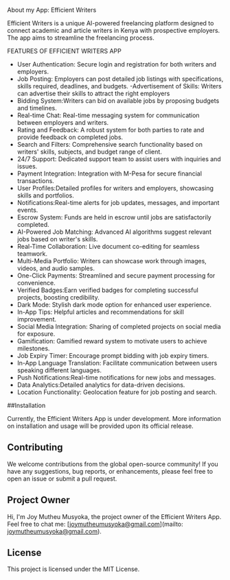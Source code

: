 About my App: Efficient Writers

Efficient Writers is a unique AI-powered freelancing platform designed to connect academic and article writers in Kenya with prospective employers. The app aims to streamline the freelancing process. 

FEATURES OF EFFICIENT WRITERS APP 

- User Authentication: Secure login and registration for both writers and employers.
- Job Posting: Employers can post detailed job listings with specifications, skills required, deadlines, and budgets.
-Advertisement of Skills: Writers can advertise their skills to attract the right employers 
- Bidding System:Writers can bid on available jobs by proposing budgets and timelines.
- Real-time Chat: Real-time messaging system for communication between employers and writers.
- Rating and Feedback: A robust system for both parties to rate and provide feedback on completed jobs.
- Search and Filters: Comprehensive search functionality based on writers' skills, subjects, and budget range of client.
- 24/7 Support: Dedicated support team to assist users with inquiries and issues.
- Payment Integration: Integration with M-Pesa for secure financial transactions.
- User Profiles:Detailed profiles for writers and employers, showcasing skills and portfolios.
- Notifications:Real-time alerts for job updates, messages, and important events.
- Escrow System: Funds are held in escrow until jobs are satisfactorily completed.
- AI-Powered Job Matching: Advanced AI algorithms suggest relevant jobs based on writer's skills.
- Real-Time Collaboration: Live document co-editing for seamless teamwork.
- Multi-Media Portfolio: Writers can showcase work through images, videos, and audio samples.
- One-Click Payments: Streamlined and secure payment processing for convenience.
- Verified Badges:Earn verified badges for completing successful projects, boosting credibility.
- Dark Mode: Stylish dark mode option for enhanced user experience.
- In-App Tips: Helpful articles and recommendations for skill improvement.
- Social Media Integration: Sharing of completed projects on social media for exposure.
- Gamification: Gamified reward system to motivate users to achieve milestones.
- Job Expiry Timer: Encourage prompt bidding with job expiry timers.
- In-App Language Translation: Facilitate communication between users speaking different languages.
- Push Notifications:Real-time notifications for new jobs and messages.
- Data Analytics:Detailed analytics for data-driven decisions.
- Location Functionality: Geolocation feature for job posting and search.

##Installation

Currently, the Efficient Writers App is under development. More information on installation and usage will be provided upon its official release.

## Contributing

We welcome contributions from the global open-source community! If you have any suggestions, bug reports, or enhancements, please feel free to open an issue or submit a pull request.

## Project Owner

Hi, I'm Joy Mutheu Musyoka, the project owner of the Efficient Writers App. Feel free to chat me:  [joymutheumusyoka@gmail.com](mailto: joymutheumusyoka@gmail.com).

## License

This project is licensed under the MIT License.
